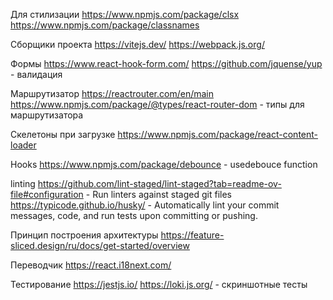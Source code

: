 Для стилизации
    https://www.npmjs.com/package/clsx
    https://www.npmjs.com/package/classnames

Сборщики проекта
    https://vitejs.dev/
    https://webpack.js.org/

Формы
    https://www.react-hook-form.com/
    https://github.com/jquense/yup - валидация

Маршрутизатор
    https://reactrouter.com/en/main
    https://www.npmjs.com/package/@types/react-router-dom - типы для маршрутизатора

Скелетоны при загрузке
    https://www.npmjs.com/package/react-content-loader

Hooks
    https://www.npmjs.com/package/debounce - usedebouce function

linting
    https://github.com/lint-staged/lint-staged?tab=readme-ov-file#configuration - Run linters against staged git files
    https://typicode.github.io/husky/ - Automatically lint your commit messages, code, and run tests upon committing or pushing.

Принцип построения архитектуры
    https://feature-sliced.design/ru/docs/get-started/overview

Переводчик
    https://react.i18next.com/

Тестирование
    https://jestjs.io/
    https://loki.js.org/ - скриншотные тесты

